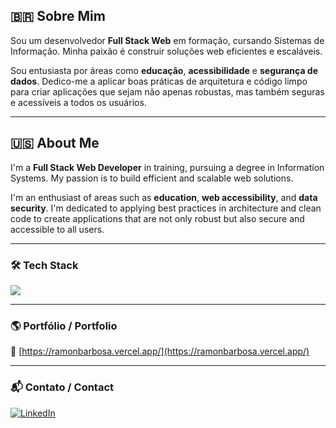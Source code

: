 ## 🇧🇷 Sobre Mim
Sou um desenvolvedor **Full Stack Web** em formação, cursando Sistemas de Informação. Minha paixão é construir soluções web eficientes e escaláveis.

Sou entusiasta por áreas como **educação**, **acessibilidade** e **segurança de dados**. Dedico-me a aplicar boas práticas de arquitetura e código limpo para criar aplicações que sejam não apenas robustas, mas também seguras e acessíveis a todos os usuários.

---

## 🇺🇸 About Me
I'm a **Full Stack Web Developer** in training, pursuing a degree in Information Systems. My passion is to build efficient and scalable web solutions.

I'm an enthusiast of areas such as **education**, **web accessibility**, and **data security**. I'm dedicated to applying best practices in architecture and clean code to create applications that are not only robust but also secure and accessible to all users.

---

### 🛠 Tech Stack
<p>
  <img class="skill-icons" src="https://skillicons.dev/icons?i=java,spring,maven,nodejs,js,ts,express,nestjs,linux,git,docker,sqlite,postgres,redis,mongodb,prisma,sequelize,hibernate,kafka,rabbitmq,aws,cypress,jest" />
</p>

---

### 🌎 Portfólio / Portfolio
📌 [https://ramonbarbosa.vercel.app/](https://ramonbarbosa.vercel.app/)

---

### 📬 Contato / Contact
<a href="https://www.linkedin.com/in/ramon-barbosa-712273237/" target="_blank">
  <img src="https://img.shields.io/badge/LinkedIn-0077B5?style=for-the-badge&logo=linkedin&logoColor=white" alt="LinkedIn"/>
</a>
